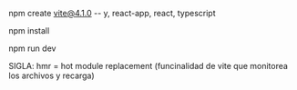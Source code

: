 npm create vite@4.1.0
-- y, react-app, react, typescript


npm install

npm run dev


SIGLA: hmr = hot module replacement (funcinalidad de vite que monitorea los archivos y recarga)